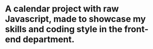 # A calendar project with raw Javascript, made to showcase my skills and coding style in the front-end department.
